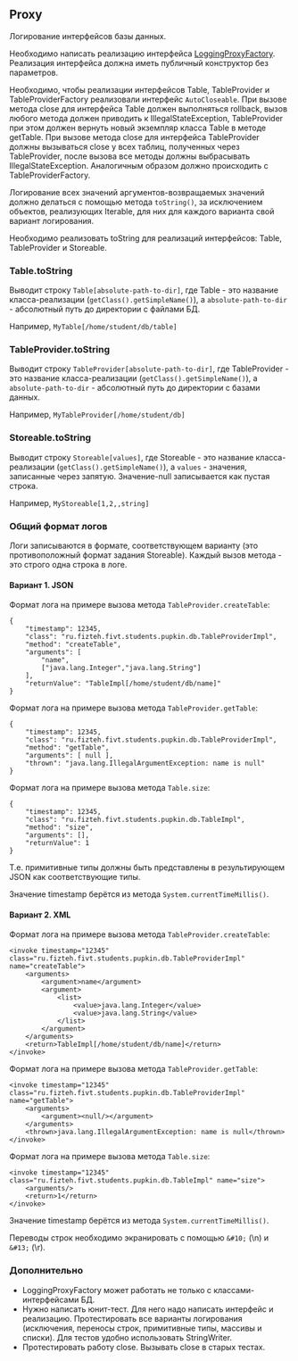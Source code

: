 ## Proxy

Логирование интерфейсов базы данных.

Необходимо написать реализацию интерфейса [LoggingProxyFactory](../src/ru/fizteh/fivt/storage/structured/LoggingProxyFactory.java).
Реализация интерфейса должна иметь публичный конструктор без параметров.

Необходимо, чтобы реализации интерфейсов Table, TableProvider и TableProviderFactory реализовали интерфейс
```AutoCloseable```. При вызове метода close для интерфейса Table должен выполняться rollback, вызов любого
метода должен приводить к IllegalStateException, TableProvider при этом должен вернуть новый экземпляр класса
Table в методе getTable. При вызове метода close для интерфейса TableProvider должны вызываться close у всех
таблиц, полученных через TableProvider, после вызова все методы должны выбрасывать IllegalStateException.
Аналогичным образом должно происходить с TableProviderFactory.

Логирование всех значений аргументов-возвращаемых значений должно делаться с помощью метода ```toString()```,
за исключением объектов, реализующих Iterable, для них для каждого варианта свой вариант логирования.

Необходимо реализовать toString для реализаций интерфейсов: Table, TableProvider и Storeable.

### Table.toString
Выводит строку ```Table[absolute-path-to-dir]```, где Table - это название класса-реализации
(```getClass().getSimpleName()```), а ```absolute-path-to-dir``` - абсолютный путь до директории с файлами БД.

Например, ```MyTable[/home/student/db/table]```

### TableProvider.toString
Выводит строку ```TableProvider[absolute-path-to-dir]```, где TableProvider - это название класса-реализации
(```getClass().getSimpleName()```), а ```absolute-path-to-dir``` - абсолютный путь до директории с базами данных.

Например, ```MyTableProvider[/home/student/db]```

### Storeable.toString
Выводит строку ```Storeable[values]```, где Storeable - это название класса-реализации
(```getClass().getSimpleName()```), а ```values``` - значения, записанные через запятую. Значение-null записывается
как пустая строка.

Например, ```MyStoreable[1,2,,string]```

### Общий формат логов

Логи записываются в формате, соответствующем варианту (это противоположный формат задания Storeable). Каждый вызов
метода - это строго одна строка в логе.

#### Вариант 1. JSON

Формат лога на примере вызова метода ```TableProvider.createTable```:
```
{
    "timestamp": 12345,
    "class": "ru.fizteh.fivt.students.pupkin.db.TableProviderImpl",
    "method": "createTable",
    "arguments": [
        "name",
        ["java.lang.Integer","java.lang.String"]
    ],
    "returnValue": "TableImpl[/home/student/db/name]"
}
```

Формат лога на примере вызова метода ```TableProvider.getTable```:
```
{
    "timestamp": 12345,
    "class": "ru.fizteh.fivt.students.pupkin.db.TableProviderImpl",
    "method": "getTable",
    "arguments": [ null ],
    "thrown": "java.lang.IllegalArgumentException: name is null"
}
```

Формат лога на примере вызова метода ```Table.size```:
```
{
    "timestamp": 12345,
    "class": "ru.fizteh.fivt.students.pupkin.db.TableImpl",
    "method": "size",
    "arguments": [],
    "returnValue": 1
}
```

Т.е. примитивные типы должны быть представлены в результирующем JSON как соответствующие типы.

Значение timestamp берётся из метода ```System.currentTimeMillis()```.

#### Вариант 2. XML

Формат лога на примере вызова метода ```TableProvider.createTable```:
```
<invoke timestamp="12345" class="ru.fizteh.fivt.students.pupkin.db.TableProviderImpl" name="createTable">
    <arguments>
        <argument>name</argument>
        <argument>
            <list>
                <value>java.lang.Integer</value>
                <value>java.lang.String</value>
            </list>
        </argument>
    </arguments>
    <return>TableImpl[/home/student/db/name]</return>
</invoke>
```

Формат лога на примере вызова метода ```TableProvider.getTable```:
```
<invoke timestamp="12345" class="ru.fizteh.fivt.students.pupkin.db.TableProviderImpl" name="getTable">
    <arguments>
        <argument><null/></argument>
    </arguments>
    <thrown>java.lang.IllegalArgumentException: name is null</thrown>
</invoke>
```

Формат лога на примере вызова метода ```Table.size```:
```
<invoke timestamp="12345" class="ru.fizteh.fivt.students.pupkin.db.TableImpl" name="size">
    <arguments/>
    <return>1</return>
</invoke>
```

Значение timestamp берётся из метода ```System.currentTimeMillis()```.

Переводы строк необходимо экранировать с помощью ```&#10;``` (\n) и ```&#13;``` (\r).

### Дополнительно
* LoggingProxyFactory может работать не только с классами-интерфейсами БД.
* Нужно написать юнит-тест. Для него надо написать интерфейс и реализацию. Протестировать
все варианты логирования (исключения, переносы строк, примитивные типы, массивы и списки).
Для тестов удобно использовать StringWriter.
* Протестировать работу close. Вызывать close в старых тестах.
